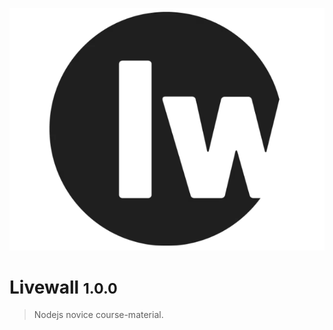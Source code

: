 ![logo](_media/logo.png ":size=250")

# Livewall <small>1.0.0</small>

> Nodejs novice course-material.
